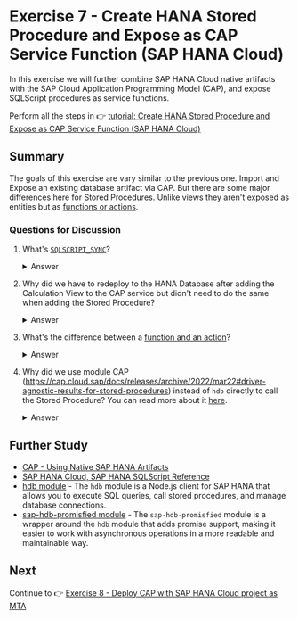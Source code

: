 # Exercise 7 - Create HANA Stored Procedure and Expose as CAP Service Function (SAP HANA Cloud)

In this exercise we will further combine SAP HANA Cloud native artifacts with the SAP Cloud Application Programming Model (CAP), and expose SQLScript procedures as service functions.

Perform all the steps in 👉 [tutorial: Create HANA Stored Procedure and Expose as CAP Service Function (SAP HANA Cloud)](https://developers.sap.com/tutorials/hana-cloud-cap-stored-proc.html)

## Summary

The goals of this exercise are vary similar to the previous one.  Import and Expose an existing database artifact via CAP. But there are some major differences here for Stored Procedures.  Unlike views they aren't exposed as entities but as [functions or actions](https://cap.cloud.sap/docs/guides/providing-services#actions-and-functions).

### Questions for Discussion

1. What's [`SQLSCRIPT_SYNC`](https://help.sap.com/docs/HANA_CLOUD_DATABASE/d1cb63c8dd8e4c35a0f18aef632687f0/31321d64e34e4a808fb448e6fa312c03.html)?<details><summary>Answer</summary>In some scenarios you may need to let certain processes wait for a while (for example, when executing repetitive tasks). Implementing such waiting manually may lead to "busy waiting" and to the CPU performing unnecessary work during the waiting time. To avoid this, SQLScript offers a built-in library SYS.SQLSCRIPT_SYNC containing the procedures SLEEP_SECONDS and WAKEUP_CONNECTION.</details>

1. Why did we have to redeploy to the HANA Database after adding the Calculation View to the CAP service but didn't need to do the same when adding the Stored Procedure?<details><summary>Answer</summary>The Calculation View creates an entity via the Service Definition which requires deployment into the database (creating a SQL View on top of the Calculation View) for access via OData.  However functions and actions, which are used to access SQLScript objects, do not need such entities generated and therefore don't need a database deployment before they can be accessed.</details>

1. What's the difference between a [function and an action](https://cap.cloud.sap/docs/guides/providing-services#actions-vs-functions)?<details><summary>Answer</summary>Functions are read-only operations that do not change the state of the system, while actions can perform operations that modify the state of the system.</details>

1. Why did we use module CAP (https://cap.cloud.sap/docs/releases/archive/2022/mar22#driver-agnostic-results-for-stored-procedures) instead of `hdb` directly to call the Stored Procedure? You can read more about it [here](https://blogs.sap.com/2022/04/07/sap-tech-bytes-hana-client-tools-for-javascript-developers-part-4-xsjs-and-cap/).<details><summary>Answer</summary>Using the CAP module provides a driver-agnostic way to call stored procedures, which simplifies the code and makes it more maintainable compared to using the `hdb` module directly.</details>

## Further Study

* [CAP - Using Native SAP HANA Artifacts](https://cap.cloud.sap/docs/advanced/hana)
* [SAP HANA Cloud, SAP HANA SQLScript Reference](https://help.sap.com/docs/HANA_CLOUD_DATABASE/d1cb63c8dd8e4c35a0f18aef632687f0/28f2d64d4fab4e789ee0070be418419d.html)
* [hdb module](https://www.npmjs.com/package/hdb) - The `hdb` module is a Node.js client for SAP HANA that allows you to execute SQL queries, call stored procedures, and manage database connections.
* [sap-hdb-promisfied module](https://www.npmjs.com/package/sap-hdb-promisfied) - The `sap-hdb-promisfied` module is a wrapper around the `hdb` module that adds promise support, making it easier to work with asynchronous operations in a more readable and maintainable way.

## Next

Continue to 👉 [Exercise 8 - Deploy CAP with SAP HANA Cloud project as MTA](../ex8/README.md)
